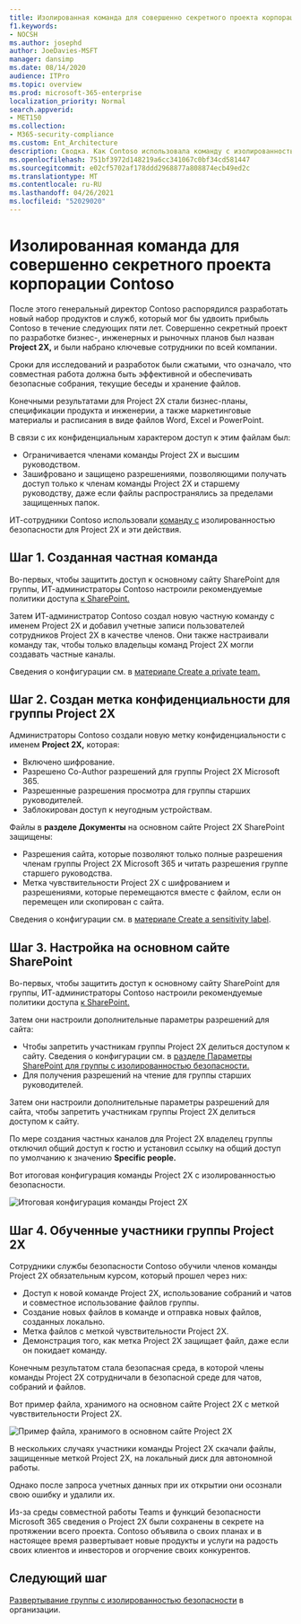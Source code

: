 ```yaml
---
title: Изолированная команда для совершенно секретного проекта корпорации Contoso
f1.keywords:
- NOCSH
ms.author: josephd
author: JoeDavies-MSFT
manager: dansimp
ms.date: 08/14/2020
audience: ITPro
ms.topic: overview
ms.prod: microsoft-365-enterprise
localization_priority: Normal
search.appverid:
- MET150
ms.collection:
- M365-security-compliance
ms.custom: Ent_Architecture
description: Сводка. Как Contoso использовала команду с изолированностью безопасности для совершенно секретного проекта для разработки нового набора продуктов и служб.
ms.openlocfilehash: 751bf3972d148219a6cc341067c0bf34cd581447
ms.sourcegitcommit: e02cf5702af178ddd2968877a808874ecb49ed2c
ms.translationtype: MT
ms.contentlocale: ru-RU
ms.lasthandoff: 04/26/2021
ms.locfileid: "52029020"
---
```

# <a name="isolated-team-for-a-top-secret-project-of-the-contoso-corporation"></a>Изолированная команда для совершенно секретного проекта корпорации Contoso

После этого генеральный директор Contoso распорядился разработать новый набор продуктов и служб, который мог бы удвоить прибыль Contoso в течение следующих пяти лет. Совершенно секретный проект по разработке бизнес-, инженерных и рыночных планов был назван **Project 2X,** и были набрано ключевые сотрудники по всей компании. 

Сроки для исследований и разработок были сжатыми, что означало, что совместная работа должна быть эффективной и обеспечивать безопасные собрания, текущие беседы и хранение файлов.

Конечными результатами для Project 2X стали бизнес-планы, спецификации продукта и инженерии, а также маркетинговые материалы и расписания в виде файлов Word, Excel и PowerPoint. 

В связи с их конфиденциальным характером доступ к этим файлам был:

- Ограничивается членами команды Project 2X и высшим руководством.
- Зашифровано и защищено разрешениями, позволяющими получать доступ только к членам команды Project 2X и старшему руководству, даже если файлы распространялись за пределами защищенных папок.

ИТ-сотрудники Contoso использовали [команду с](secure-teams-security-isolation.md) изолированностью безопасности для Project 2X и эти действия.

## <a name="step-1-created-a-private-team"></a>Шаг 1. Созданная частная команда

Во-первых, чтобы защитить доступ к основному сайту SharePoint для группы, ИТ-администраторы Contoso настроили рекомендуемые политики доступа [к SharePoint.](../security/office-365-security/sharepoint-file-access-policies.md)

Затем ИТ-администратор Contoso создал новую частную команду с именем Project 2X и добавил учетные записи пользователей сотрудников Project 2X в качестве членов. Они также настраивали команду так, чтобы только владельцы команд Project 2X могли создавать частные каналы.

Сведения о конфигурации см. в [материале Create a private team.](secure-teams-security-isolation.md#create-a-private-team)

## <a name="step-2-created-a-sensitivity-label-for-the-project-2x-team"></a>Шаг 2. Создан метка конфиденциальности для группы Project 2X

Администраторы Contoso создали новую метку конфиденциальности с именем **Project 2X,** которая:

- Включено шифрование.
- Разрешено Co-Author разрешений для группы Project 2X Microsoft 365.
- Разрешенные разрешения просмотра для группы старших руководителей.
- Заблокирован доступ к неугодным устройствам.

Файлы в **разделе Документы** на основном сайте Project 2X SharePoint защищены:

- Разрешения сайта, которые позволяют только полные разрешения членам группы Project 2X Microsoft 365 и читать разрешения группе старшего руководства.
- Метка чувствительности Project 2X с шифрованием и разрешениями, которые перемещаются вместе с файлом, если он перемещен или скопирован с сайта.

Сведения о конфигурации см. в [материале Create a sensitivity label](secure-teams-security-isolation.md#create-a-sensitivity-label).

## <a name="step-3-configured-the-underlying-sharepoint-site"></a>Шаг 3. Настройка на основном сайте SharePoint

Во-первых, чтобы защитить доступ к основному сайту SharePoint для группы, ИТ-администраторы Contoso настроили рекомендуемые политики доступа [к SharePoint.](../security/office-365-security/sharepoint-file-access-policies.md)

Затем они настроили дополнительные параметры разрешений для сайта:

- Чтобы запретить участникам группы Project 2X делиться доступом к сайту. Сведения о конфигурации см. в [разделе Параметры SharePoint для группы с изолированностью безопасности.](secure-teams-security-isolation.md#sharepoint-settings)
- Для получения разрешений на чтение для группы старших руководителей.

Затем они настроили дополнительные параметры разрешений для сайта, чтобы запретить участникам группы Project 2X делиться доступом к сайту. 

По мере создания частных каналов для Project 2X владелец группы отключил общий доступ к гостю и установил ссылку на общий доступ по умолчанию к значению **Specific people.**

Вот итоговая конфигурация команды Project 2X с изолированностью безопасности.

![Итоговая конфигурация команды Project 2X](../media/contoso-team-for-top-secret-project.png)

 ## <a name="step-4-trained-project-2x-team-members"></a>Шаг 4. Обученные участники группы Project 2X

Сотрудники службы безопасности Contoso обучили членов команды Project 2X обязательным курсом, который прошел через них:

- Доступ к новой команде Project 2X, использование собраний и чатов и совместное использование файлов группы.
- Создание новых файлов в команде и отправка новых файлов, созданных локально.
- Метка файлов с меткой чувствительности Project 2X.
- Демонстрация того, как метка Project 2X защищает файл, даже если он покидает команду.

Конечным результатом стала безопасная среда, в которой члены команды Project 2X сотрудничали в безопасной среде для чатов, собраний и файлов.

Вот пример файла, хранимого на основном сайте Project 2X с меткой чувствительности Project 2X.

![Пример файла, хранимого в основном сайте Project 2X](../media/contoso-team-for-top-secret-project-example.png)

В нескольких случаях участники команды Project 2X скачали файлы, защищенные меткой Project 2X, на локальный диск для автономной работы. 

Однако после запроса учетных данных при их открытии они осознали свою ошибку и удалили их.

Из-за среды совместной работы Teams и функций безопасности Microsoft 365 сведения о Project 2X были сохранены в секрете на протяжении всего проекта. Contoso объявила о своих планах и в настоящее время развертывает новые продукты и услуги на радость своих клиентов и инвесторов и огорчение своих конкурентов.

## <a name="next-step"></a>Следующий шаг

[Развертывание группы с изолированностью безопасности](secure-teams-security-isolation.md) в организации.

